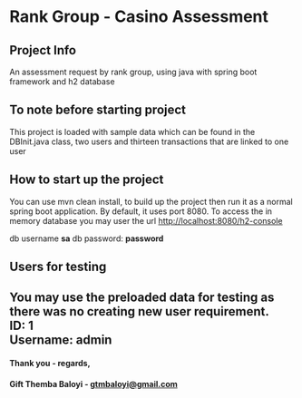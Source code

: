 # Rank Group - Casino Assessment

## Project Info
An assessment request by rank group, using java with spring boot framework and h2 database

## To note before starting project
This project is loaded with sample data which can be found in the DBInit.java class, two users and thirteen transactions that are linked to one user

## How to start up the project 
You can use mvn clean install, to build up the project then run it as a normal spring boot application. By default, it uses port 8080.
To access the in memory database you may user the url [http://localhost:8080/h2-console](http://localhost:8080/h2-console)

db username **sa**
db password: **password**

## Users for testing

You may use the preloaded data for testing as there was no creating new user requirement. <br>
ID: **1** <br>
Username: **admin** <br>
---
#### Thank you - regards,
#### Gift Themba Baloyi - gtmbaloyi@gmail.com